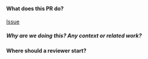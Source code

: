 #### What does this PR do?

[Issue](LINK_TO_STORY)

##### Why are we doing this? Any context or related work?

#### Where should a reviewer start?

